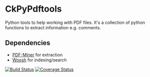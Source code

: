 CkPyPdftools
============

Python tools to help working with PDF files.
It's a collection of python functions to extract information
e.g. comments.

## Dependencies 

 * [PDF-Miner](http://...) for extraction
 * [Woosh](http://...) for indexing/search


[![Build
 Status](https://travis-ci.org/ckolumbus/CkPyPdftools.svg?branch=master)](https://travis-ci.org/ckolumbus/CkPyPdftools) [![Coverage
Status](https://coveralls.io/repos/ckolumbus/CkPyPdftools/badge.png?branch=master)](https://coveralls.io/r/ckolumbus/CkPyPdftools?branch=master)
